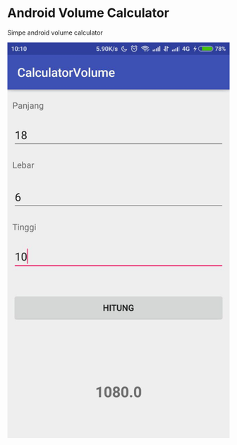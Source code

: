 # Android Volume Calculator
Simpe android volume calculator 

![Screenshot](photo_2018-09-13_10-19-02.jpg)
